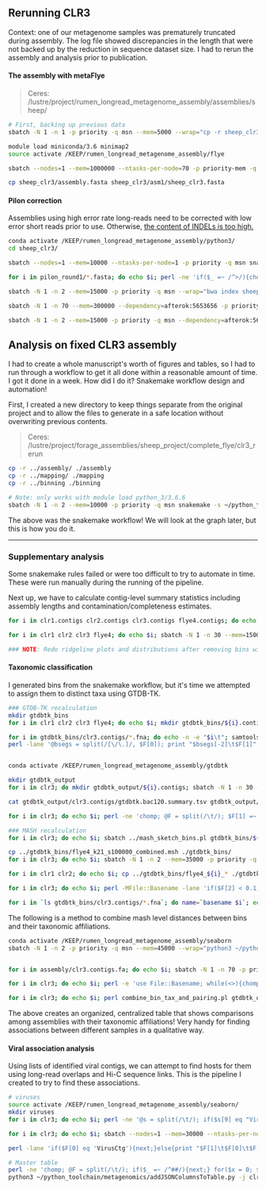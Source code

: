 ## Rerunning CLR3

Context: one of our metagenome samples was prematurely truncated during assembly. The log file showed discrepancies in the length that were not backed up by the reduction in sequence dataset size. I had to rerun the assembly and analysis prior to publication. 

#### The assembly with metaFlye

> Ceres: /lustre/project/rumen_longread_metagenome_assembly/assemblies/sheep/

```bash
# First, backing up previous data
sbatch -N 1 -n 1 -p priority -q msn --mem=5000 --wrap="cp -r sheep_clr3 sheep_clr3_backup"

module load miniconda/3.6 minimap2
source activate /KEEP/rumen_longread_metagenome_assembly/flye

sbatch --nodes=1 --mem=1000000 --ntasks-per-node=70 -p priority-mem -q msn-mem flye -g 1.0g --pacbio-raw ../../sheep_poop/m54033_180919_161442_clr.3.fastq.gz ../../sheep_poop/m54033_180921_182853_clr.3.fastq.gz ../../sheep_poop/m54033_181128_171116_clr.3.fastq.gz ../../sheep_poop/m54033_181130_213801_clr.3.fastq.gz ../../sheep_poop/m54033_181203_205641_clr.3.fastq.gz ../../sheep_poop/m54033_181204_171640_clr.3.fastq.gz ../../sheep_poop/m54033_181217_171601_clr.3.fastq.gz ../../sheep_poop/m54033_181219_095558_clr.3.fastq.gz ../../sheep_poop/m54033_181220_061614_clr.3.fastq.gz ../../sheep_poop/m54033_190206_141429_clr.3.fastq.gz ../../sheep_poop/m54033_190207_103359_clr.3.fastq.gz ../../sheep_poop/m54337_181123_182744_clr.3.fastq.gz ../../sheep_poop/m54337_181124_144902_clr.3.fastq.gz ../../sheep_poop/m54337_181125_110904_clr.3.fastq.gz ../../sheep_poop/m54337_181126_072918_clr.3.fastq.gz ../../sheep_poop/m54337_181210_204959_clr.3.fastq.gz ../../sheep_poop/m54337_181212_153618_clr.3.fastq.gz ../../sheep_poop/m54337_181214_195839_clr.3.fastq.gz ../../sheep_poop/m54337_181215_161949_clr.3.fastq.gz ../../sheep_poop/m54337_181217_200214_clr.3.fastq.gz ../../sheep_poop/m54337_181218_162309_clr.3.fastq.gz ../../sheep_poop/m54337_181219_124328_clr.3.fastq.gz ../../sheep_poop/m54337_181220_090342_clr.3.fastq.gz ../../sheep_poop/m54337U_200203_184822_clr.3.fastq.gz ../../sheep_poop/m54337U_200211_145859_clr.3.fastq.gz ../../sheep_poop/m54337U_200213_024013_clr.3.fastq.gz ../../sheep_poop/m54337U_200214_212611_clr.3.fastq.gz ../../sheep_poop/m54337U_200220_195233_clr.3.fastq.gz ../../sheep_poop/m54337U_200222_075656_clr.3.fastq.gz ../../sheep_poop/m54337U_200223_200916_clr.3.fastq.gz ../../sheep_poop/m54337U_200227_201603_clr.3.fastq.gz -o sheep_clr3 --meta -t 70 --resume-from consensus

cp sheep_clr3/assembly.fasta sheep_clr3/asm1/sheep_clr3.fasta

```

#### Pilon correction

Assemblies using high error rate long-reads need to be corrected with low error short reads prior to use. Otherwise, [the content of INDELs is too high.](https://www.nature.com/articles/s41587-018-0004-z?platform=hootsuite)

```bash
conda activate /KEEP/rumen_longread_metagenome_assembly/python3/
cd sheep_clr3/

sbatch --nodes=1 --mem=10000 --ntasks-per-node=1 -p priority -q msn snakemake -s ~/python_toolchain/snakeMake/pilonCorrection/Snakefile --cluster "sbatch --nodes=1 --ntasks-per-node={threads} --mem=33000 -p priority -q msn -o logs/{rule}.stdout" --latency-wait 40 --jobs 50

for i in pilon_round1/*.fasta; do echo $i; perl -ne 'if($_ =~ /^>/){chomp; $_ =~ s/_pilon//; $_ .= "\n";} print $_;' < $i >> sheep_clr3_pilon1.fasta; done

sbatch -N 1 -n 2 --mem=15000 -p priority -q msn --wrap="bwa index sheep_clr3_pilon1.fasta"

sbatch -N 1 -n 70 --mem=300000 --dependency=afterok:5653656 -p priority -q msn --wrap="bwa mem -t 34 sheep_clr3_pilon1.fasta /lustre/project/rumen_longread_metagenome_assembly/sheep_poop/illumina_wgs/LIB101996_R1.fastq.gz /lustre/project/rumen_longread_metagenome_assembly/sheep_poop/illumina_wgs/LIB101996_R2.fastq.gz | samtools sort -T sheep_pilon2 -@ 34 -o sheep_clr3_pilon1.bam -"

sbatch -N 1 -n 2 --mem=15000 -p priority -q msn --dependency=afterok:5653661 --wrap="samtools index sheep_clr3_pilon1.bam; python3 ~/python_toolchain/sequenceData/slurmPilonCorrectionPipeline.py -f sheep_clr3_pilon1.bam -g sheep_clr3_pilon1.fasta -o sheep_clr3_pilon2 -p priority -q msn -e 30000 -m"
```


## Analysis on fixed CLR3 assembly

I had to create a whole manuscript's worth of figures and tables, so I had to run through a workflow to get it all done within a reasonable amount of time. I got it done in a week. How did I do it? Snakemake workflow design and automation!

First, I created a new directory to keep things separate from the original project and to allow the files to generate in a safe location without overwriting previous contents.

> Ceres: /lustre/project/forage_assemblies/sheep_project/complete_flye/clr3_rerun

```bash
cp -r ../assembly/ ./assembly
cp -r ../mapping/ ./mapping
cp -r ../binning ./binning

# Note: only works with module load python_3/3.6.6
sbatch -N 1 -n 2 --mem=10000 -p priority -q msn snakemake -s ~/python_toolchain/snakeMake/hifiMAGManuscript/Snakefile --cluster-config ~/python_toolchain/snakeMake/hifiMAGManuscript/cluster.json --cluster "sbatch -N 1 --ntasks-per-node={cluster.ntasks-per-node} --mem={cluster.mem} -p priority -q msn -o {cluster.stdout}" -p --use-conda --jobs 250 --verbose --latency-wait 40
```

The above was the snakemake workflow! We will look at the graph later, but this is how you do it. 

---

### Supplementary analysis

Some snakemake rules failed or were too difficult to try to automate in time. These were run manually during the running of the pipeline.

Next up, we have to calculate contig-level summary statistics including assembly lengths and contamination/completeness estimates.

```bash
for i in clr1.contigs clr2.contigs clr3.contigs flye4.contigs; do echo $i; mkdir assembly/$i; perl -e '%data; chomp(@ARGV); open(IN, "< $ARGV[0]"); while(<IN>){chomp; @s = split(/\t/); $data{$s[0]} = $s[1];} close IN; $count = 0; foreach $k (sort {$data{$b} <=> $data{$a}} keys(%data)){system("samtools faidx assembly/$ARGV[1].fa $k > assembly/$ARGV[1]/$k.fasta"); $count++; if($count >= 1000){last;}}' assembly/$i.fa.fai $i; done

for i in clr1 clr2 clr3 flye4; do echo $i; sbatch -N 1 -n 30 --mem=150000 -p priority -q msn --wrap="checkm lineage_wf -f tables/$i.contigs.contigs.checkm.txt -t 30 -x fasta {output.directory}"; done

### NOTE: Redo ridgeline plots and distributions after removing bins with > 5% contamination

```

#### Taxonomic classification

I generated bins from the snakemake workflow, but it's time we attempted to assign them to distinct taxa using GTDB-TK.

```bash
### GTDB-TK recalculation
mkdir gtdbtk_bins
for i in clr1 clr2 clr3 flye4; do echo $i; mkdir gtdbtk_bins/${i}.contigs; sbatch ../create_bins.pl binning/DASTool/${i}.contigs.full_bin3c.eval binning/DASTool/${i}.contigs.full_cluster_attribution.tsv assembly/${i}.contigs.fa gtdbtk_bins/${i}.contigs; done

for i in gtdbtk_bins/clr3.contigs/*.fna; do echo -n -e "$i\t"; samtools faidx $i; perl -e '$c = 0; while(<>){chomp; @s = split(/\t/); $c += $s[1];} print "$c\n";' < $i.fai; done > gtdbtk_bins/clr3.contigs.binsizes.tab
perl -lane '@bsegs = split(/[\/\.]/, $F[0]); print "$bsegs[-2]\t$F[1]";' < gtdbtk_bins/clr3.contigs.binsizes.tab > gtdbtk_bins/clr3.contigs.binsizes.fmt.tab


conda activate /KEEP/rumen_longread_metagenome_assembly/gtdbtk

mkdir gtdbtk_output
for i in clr3; do mkdir gtdbtk_output/${i}.contigs; sbatch -N 1 -n 30 --mem=700000 -p priority-mem -q msn-mem --wrap="gtdbtk classify_wf --genome_dir gtdbtk_bins/${i}.contigs --out_dir gtdbtk_output/${i}.contigs --cpus 30 --pplacer_cpus 1"; done

cat gtdbtk_output/clr3.contigs/gtdbtk.bac120.summary.tsv gtdbtk_output/clr3.contigs/gtdbtk.ar122.summary.tsv | perl -ne 'chomp; @F = split(/\t/); if($F[0] =~ /^user_genome/){next;} print "$F[0]\t$F[1]\n";' > gtdbtk_output/clr3.contigs/clr3.concat_taxonomy.tab

for i in clr3; do echo $i; perl -ne 'chomp; @F = split(/\t/); $F[1] =~ s/\s/_/g; print "$F[1]\n";' < gtdbtk_output/${i}.contigs/${i}.concat_taxonomy.tab > gtdbtk_output/${i}.contigs/${i}.tax.list; done

### MASH recalculation
for i in clr3; do echo $i; sbatch ../mash_sketch_bins.pl gtdbtk_bins/${i}.contigs $i gtdbtk_bins/${i}_k21_s100000_combined; done

cp ../gtdbtk_bins/flye4_k21_s100000_combined.msh ./gtdbtk_bins/
for i in clr3; do echo $i; sbatch -N 1 -n 2 --mem=35000 -p priority -q msn --dependency=afterok:5661415 --wrap="~/rumen_longread_metagenome_assembly/binaries/mash-Linux64-v2.0/mash dist -v 0.1 gtdbtk_bins/flye4_k21_s100000_combined.msh gtdbtk_bins/${i}_k21_s100000_combined.msh > gtdbtk_bins/flye4_${i}_distance.tab"; done

for i in clr1 clr2; do echo $i; cp ../gtdbtk_bins/flye4_${i}_* ./gtdbtk_bins/; cp ../gtdbtk_bins/${i}_*.msh ./gtdbtk_bins/; done

for i in clr3; do echo $i; perl -MFile::Basename -lane 'if($F[2] < 0.1){$s = basename($F[0]); $r = basename($F[1]); $s =~ s/\..+$//; $r =~ s/\..+$//; print "$s\t$r\t$F[2]";}' < gtdbtk_bins/flye4_${i}_distance.tab > gtdbtk_bins/flye4_${i}_filtreformat_distance.tab; done

for i in `ls gtdbtk_bins/clr3.contigs/*.fna`; do name=`basename $i`; echo $name; done > gtdbtk_bins/clr3.scaffolds.list
```

The following is a method to combine mash level distances between bins and their taxonomic affiliations.

```bash
conda activate /KEEP/rumen_longread_metagenome_assembly/seaborn
sbatch -N 1 -n 2 -p priority -q msn --mem=45000 --wrap="python3 ~/python_toolchain/metagenomics/mashSparseToSortMatrix.py -r ../b3c_flye4_dastool/flye4.scaffolds.list -q gtdbtk_bins/clr3.scaffolds.list -d gtdbtk_bins/flye4_clr3_distance.tab -o gtdbtk_bins/flye4_clr3_distance.matrix"


for i in assembly/clr3.contigs.fa; do echo $i; sbatch -N 1 -n 70 -p priority -q msn --mem=155000 -t 3-0 --wrap="minimap2 -ax asm20 -t 35 -R '@RG\tID:CCS\tSM:CCS' $i /lustre/project/rumen_longread_metagenome_assembly/sheep_poop/sheep_poop_sequel1_CCS.fasta.gz /lustre/project/rumen_longread_metagenome_assembly/sheep_poop/sheep_poop_sequelII_CCS.fasta.gz | samtools sort -@ 35 -T $i.tmp -o $i.ccs.bam -"; done

for i in clr3; do echo $i; perl -e 'use File::Basename; while(<>){chomp; @s = split(/\t/); $r = basename($s[0]); $t = basename($s[1]); $r =~ s/\.fna//; $t =~ s/\.fna//; if($s[2] < 0.1){print "$r\t$t\t$s[2]\n";}}' < gtdbtk_bins/flye4_${i}_distance.tab > gtdbtk_bins/flye4_${i}_associations.tab; done

for i in clr3; do echo $i; perl combine_bin_tax_and_pairing.pl gtdbtk_output/flye4.contigs/gtdbtk.bac120.summary.tsv gtdbtk_output/flye4.contigs/gtdbtk.ar122.summary.tsv gtdbtk_output/${i}.contigs/gtdbtk.bac120.summary.tsv gtdbtk_output/${i}.contigs/gtdbtk.ar122.summary.tsv gtdbtk_bins/flye4_${i}_associations.tab gtdbtk_output/flye4_${i}_assoc_tax.tab; done
```

The above creates an organized, centralized table that shows comparisons among assemblies with their taxonomic affiliations! Very handy for finding associations between different samples in a qualitative way.

#### Viral association analysis

Using lists of identified viral contigs, we can attempt to find hosts for them using long-read overlaps and Hi-C sequence links. This is the pipeline I created to try to find these associations.

```bash
# viruses
source activate /KEEP/rumen_longread_metagenome_assembly/seaborn/
mkdir viruses
for i in clr3; do echo $i; perl -ne '@s = split(/\t/); if($s[9] eq "Viruses"){print "$s[0]\t$s[1]\n";}' < blobtools/table.${i}.contigs.blobDB.table.txt > assembly/${i}.viral.contigs.list; done

for i in clr3; do echo $i; sbatch --nodes=1 --mem=30000 --ntasks-per-node=4 -p priority -q msn -J ${i}_virus --wrap="python3 ~/rumen_longread_metagenome_assembly/binaries/RumenLongReadASM/viralAssociationPipeline.py -a assembly/${i}.contigs.fa -b blobtools/table.${i}.contigs.blobDB.table.txt -i /lustre/project/forage_assemblies/sheep_project/complete_flye/clr3_rerun/mapping/${i}.contigs/hic/hic_Sau3AI.bam -v assembly/${i}.viral.contigs.list -l /lustre/project/rumen_longread_metagenome_assembly/sheep_poop/sheep_poop_sequelII_CCS.fasta -m minimap2 -o viruses/${i}.contigs.vassoc"; done

perl -lane 'if($F[0] eq 'VirusCtg'){next;}else{print "$F[1]\t$F[0]\t$F[3]";}' < viruses/clr3.contigs.vassoc.final.tab > viruses/clr3.contigs.vassoc.assoc.tab

# Master table
perl -ne 'chomp; @F = split(/\t/); if($_ =~ /^##/){next;} for($x = 0; $x < scalar(@F); $x++){$F[$x] =~ s/\s+/_/g;} print join("\t", @F[0..2, 4..9, 12,15,18,21,24]) . "\n";' <blobtools/table.clr3.contigs.blobDB.table.txt > clr3.mastertable.template.tab
python3 ~/python_toolchain/metagenomics/addJSONColumnsToTable.py -j clr3_data_files_03_2021.json -o clr3_master_table_03_2021.tab -t clr3.mastertable.template.tab
```